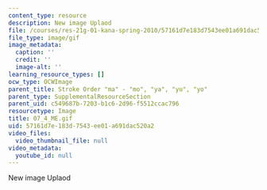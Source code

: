 ```yaml
---
content_type: resource
description: New image Uplaod
file: /courses/res-21g-01-kana-spring-2010/57161d7e183d7543ee01a691dac520a2_07_4_ME.gif
file_type: image/gif
image_metadata:
  caption: ''
  credit: ''
  image-alt: ''
learning_resource_types: []
ocw_type: OCWImage
parent_title: Stroke Order "ma" - "mo", "ya", "yu", "yo"
parent_type: SupplementalResourceSection
parent_uid: c549687b-7203-b1c6-2d96-f5512ccac796
resourcetype: Image
title: 07_4_ME.gif
uid: 57161d7e-183d-7543-ee01-a691dac520a2
video_files:
  video_thumbnail_file: null
video_metadata:
  youtube_id: null
---
```

New image Uplaod

